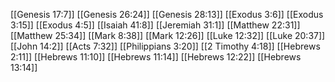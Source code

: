 [[Genesis 17:7]]
[[Genesis 26:24]]
[[Genesis 28:13]]
[[Exodus 3:6]]
[[Exodus 3:15]]
[[Exodus 4:5]]
[[Isaiah 41:8]]
[[Jeremiah 31:1]]
[[Matthew 22:31]]
[[Matthew 25:34]]
[[Mark 8:38]]
[[Mark 12:26]]
[[Luke 12:32]]
[[Luke 20:37]]
[[John 14:2]]
[[Acts 7:32]]
[[Philippians 3:20]]
[[2 Timothy 4:18]]
[[Hebrews 2:11]]
[[Hebrews 11:10]]
[[Hebrews 11:14]]
[[Hebrews 12:22]]
[[Hebrews 13:14]]
